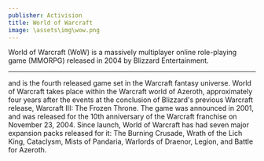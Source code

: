 ```yaml
---
publisher: Activision
title: World of Warcraft
image: \assets\img\wow.png
---
```

<!-- Worldofwarcraft.md -->
World of Warcraft (WoW) is a massively multiplayer online role-playing game (MMORPG) released in 2004 by Blizzard Entertainment.

<hr>
and is the fourth released game set in the Warcraft fantasy universe. World of Warcraft takes place within the Warcraft world of Azeroth, approximately four years after the events at the conclusion of Blizzard's previous Warcraft release, Warcraft III: The Frozen Throne. The game was announced in 2001, and was released for the 10th anniversary of the Warcraft franchise on November 23, 2004. Since launch, World of Warcraft has had seven major expansion packs released for it: The Burning Crusade, Wrath of the Lich King, Cataclysm, Mists of Pandaria, Warlords of Draenor, Legion, and Battle for Azeroth.